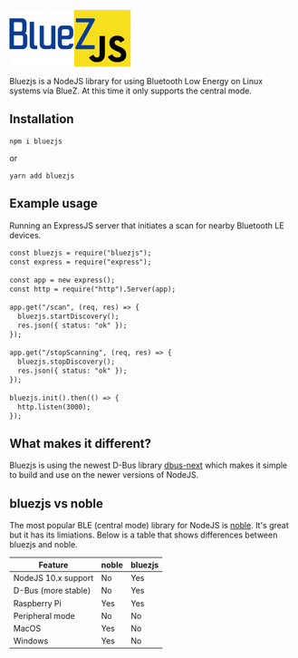 ![bluezjs logo](bluezjs-logo.png?raw=true "bluezjs logo")

Bluezjs is a NodeJS library for using Bluetooth Low Energy on Linux systems via BlueZ. At this time it only supports the central mode.

## Installation

```
npm i bluezjs
```

or

```
yarn add bluezjs
```

## Example usage

Running an ExpressJS server that initiates a scan for nearby Bluetooth LE devices.

```
const bluezjs = require("bluezjs");
const express = require("express");

const app = new express();
const http = require("http").Server(app);

app.get("/scan", (req, res) => {
  bluezjs.startDiscovery();
  res.json({ status: "ok" });
});

app.get("/stopScanning", (req, res) => {
  bluezjs.stopDiscovery();
  res.json({ status: "ok" });
});

bluezjs.init().then(() => {
  http.listen(3000);
});
```

## What makes it different?

Bluezjs is using the newest D-Bus library [dbus-next](https://github.com/acrisci/node-dbus-next) which makes it simple to build and use on the newer versions of NodeJS.

## bluezjs vs noble

The most popular BLE (central mode) library for NodeJS is [noble](https://github.com/noble/noble). It's great but it has its limiations. Below is a table that shows differences between bluezjs and noble.

| Feature             | noble | bluezjs |
| ------------------- | ----- | ------- |
| NodeJS 10.x support | No    | Yes     |
| D-Bus (more stable) | No    | Yes     |
| Raspberry Pi        | Yes   | Yes     |
| Peripheral mode     | No    | No      |
| MacOS               | Yes   | No      |
| Windows             | Yes   | No      |
